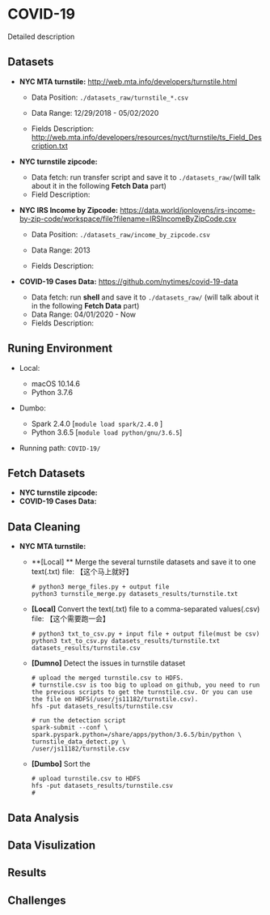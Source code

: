 # COVID-19

Detailed description 



## Datasets

- **NYC MTA turnstile:** http://web.mta.info/developers/turnstile.html 

  - Data Position: `./datasets_raw/turnstile_*.csv`

  - Data Range: 12/29/2018 - 05/02/2020

  - Fields Description: http://web.mta.info/developers/resources/nyct/turnstile/ts_Field_Description.txt

- **NYC turnstile zipcode:**

  - Data fetch: run transfer script and save it to `./datasets_raw/`(will talk about it in the following **Fetch Data** part)
  - Field Description:

- **NYC IRS Income by Zipcode:** https://data.world/jonloyens/irs-income-by-zip-code/workspace/file?filename=IRSIncomeByZipCode.csv

  - Data Position: `./datasets_raw/income_by_zipcode.csv`

  - Data Range: 2013

  - Fields Description: 

- **COVID-19 Cases Data:** https://github.com/nytimes/covid-19-data

  - Data fetch: run **shell** and save it to `./datasets_raw/` (will talk about it in the following **Fetch Data** part)
  - Data Range: 04/01/2020 - Now
  - Fields Description: 



## Runing Environment

- Local:
  - macOS 10.14.6
  - Python 3.7.6

- Dumbo:
  - Spark 2.4.0 [`module load spark/2.4.0` ]
  - Python 3.6.5 [`module load python/gnu/3.6.5`]

- Running path: `COVID-19/`

## Fetch Datasets

- **NYC turnstile zipcode:**
- **COVID-19 Cases Data:**



## Data Cleaning

- **NYC MTA turnstile:**

  - **[Local] ** Merge the several turnstile datasets and save it to one text(.txt) file: 【这个马上就好】

    ```shell
    # python3 merge_files.py + output file
    python3 turnstile_merge.py datasets_results/turnstile.txt
    ```

  - **[Local]** Convert the text(.txt) file to a comma-separated values(.csv) file: 【这个需要跑一会】

    ```shell
    # python3 txt_to_csv.py + input file + output file(must be csv)
    python3 txt_to_csv.py datasets_results/turnstile.txt datasets_results/turnstile.csv
    ```

  - **[Dumno]** Detect the issues in turnstile dataset 

    ```shell
    # upload the merged turnstile.csv to HDFS. 
    # turnstile.csv is too big to upload on github, you need to run the previous scripts to get the turnstile.csv. Or you can use the file on HDFS(/user/js11182/turnstile.csv).
    hfs -put datasets_results/turnstile.csv
    
    # run the detection script
    spark-submit --conf \
    spark.pyspark.python=/share/apps/python/3.6.5/bin/python \
    turnstile_data_detect.py \
    /user/js11182/turnstile.csv
    ```

  - **[Dumbo]** Sort the 

    ```shell
    # upload turnstile.csv to HDFS
    hfs -put datasets_results/turnstile.csv
    # 
    ```

    

## Data Analysis



## Data Visulization



## Results



## Challenges

